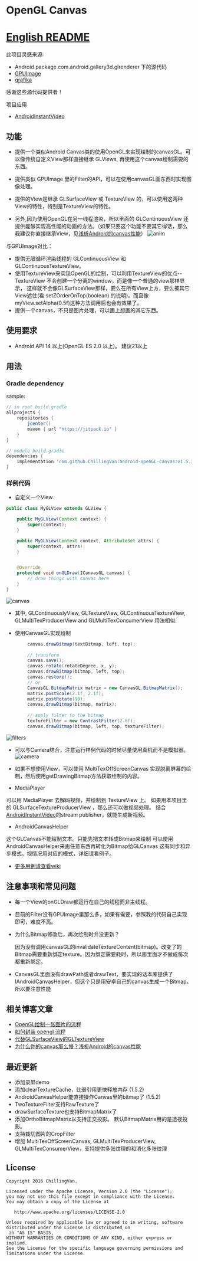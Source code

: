# OpenGL Canvas

# [English README](https://github.com/ChillingVan/android-openGL-canvas/blob/master/README-en.md) 

此项目灵感来源: 
* Android package com.android.gallery3d.glrenderer 下的源代码
* [GPUImage](https://github.com/CyberAgent/android-gpuimage)
* [grafika](https://github.com/google/grafika)

感谢这些源代码提供者！

项目应用
* [AndroidInstantVideo](https://github.com/ChillingVan/AndroidInstantVideo)


## 功能
* 提供一个类似Android Canvas类的使用OpenGL来实现绘制的canvasGL。可以像传统自定义View那样直接继承 GLViews, 再使用这个canvas绘制需要的东西。
* 提供类似 GPUImage 里的Filter的API，可以在使用canvasGL画东西时实现图像处理。
* 提供的View是继承 GLSurfaceView 或 TextureView 的，可以使用这两种View的特性，特别是TextureView的特性。

* 另外,因为使用OpenGL在另一线程渲染，所以里面的 GLContinuousView 还提供能够实现高性能的动画的方法。（如果只要这个功能不要其它得话，那么我建议你直接继承View，见[浅析Android的canvas性能](https://www.jianshu.com/p/5a0c61c286e6)）
![anim](https://github.com/ChillingVan/android-openGL-canvas/raw/master/screenshots/anim-activity-example.png)


与GPUImage对比：
* 提供无限循环渲染线程的 GLContinuousView 和 GLContinuousTextureView。
* 使用TextureView来实现OpenGL的绘制，可以利用TextureView的优点--TextureView 不会创建一个分离的window，而是像一个普通的view那样显示， 这样就不会像GLSurfaceView那样，要么在所有View上方，要么被其它View遮住(看 setZOrderOnTop(boolean) 的说明)。而且像myView.setAlpha(0.5f)这种方法调用后也会有效果了。 
* 提供一个canvas，不只是图片处理，可以画上想画的其它东西。



## 使用要求
* Android API 14 以上(OpenGL ES 2.0 以上)。 建议21以上

## 用法

### Gradle dependency

sample:
```groovy
// in root build.gradle
allprojects {
    repositories {
        jcenter()
        maven { url "https://jitpack.io" }
    }
}

// module build.gradle
dependencies {
    implementation 'com.github.ChillingVan:android-openGL-canvas:v1.5.3.0'
}
```

### 样例代码 

* 自定义一个View.
```java
public class MyGLView extends GLView {

    public MyGLView(Context context) {
        super(context);
    }

    public MyGLView(Context context, AttributeSet attrs) {
        super(context, attrs);
    }


    @Override
    protected void onGLDraw(ICanvasGL canvas) {
        // draw things with canvas here
    }
}
```


![canvas](https://github.com/ChillingVan/android-openGL-canvas/raw/master/screenshots/canvas-example-v1.png)

* 其中, GLContinuouslyView, GLTextureView, GLContinuousTextureView, GLMultiTexProducerView and GLMultiTexConsumerView 用法相似.


* 使用CanvasGL实现绘制
```java
        canvas.drawBitmap(textBitmap, left, top);
        
        // transform
        canvas.save();
        canvas.rotate(rotateDegree, x, y);
        canvas.drawBitmap(bitmap, left, top);
        canvas.restore();
        // or
        CanvasGL.BitmapMatrix matrix = new CanvasGL.BitmapMatrix();
        matrix.postScale(2.1f, 2.1f);
        matrix.postRotate(90);
        canvas.drawBitmap(bitmap, matrix);
        
        // apply filter to the bitmap
        textureFilter = new ContrastFilter(2.8f);
        canvas.drawBitmap(bitmap, left, top, textureFilter);
```

![filters](https://github.com/ChillingVan/android-openGL-canvas/raw/master/screenshots/filter_example-v1.png)


* 可以与Camera结合，注意运行样例代码的时候尽量使用真机而不是模拟器。
![camera](https://github.com/ChillingVan/android-openGL-canvas/raw/master/screenshots/camera-example-v1.jpg)

* 如果不想使用View，可以使用 MultiTexOffScreenCanvas 实现脱离屏幕的绘制，然后使用getDrawingBitmap方法获取绘制的内容。


* MediaPlayer

可以用 MediaPlayer 去解码视频，并绘制到 TextureView 上。
如果用本项目里的 GLSurfaceTextureProducerView ，那么还可以做视频处理。
结合[AndroidInstantVideo](https://github.com/ChillingVan/AndroidInstantVideo)的stream publisher，就能生成新视频。

* AndroidCanvasHelper

这个GLCanvas不能绘制文本。只能先把文本转成Bitmap来绘制 
可以使用AndroidCanvasHelper来画任意东西再转化为Bitmap给GLCanvas 
这有同步和异步模式，视情况用对应的模式，详细请看例子。


* [更多用例请查看wiki](https://github.com/ChillingVan/android-openGL-canvas/wiki)

## 注意事项和常见问题
* 每一个View的onGLDraw都运行在自己的线程而非主线程。
* 目前的Filter没有GPUImage里那么多，如果有需要，参照我的代码自己实现即可，难度不高。
* 为什么Bitmap修改后，再次绘制时并没更新？

  因为没有调用canvasGL的invalidateTextureContent(bitmap)。改变了的Bitmap需要重新绑定texture。因为绑定需要耗时，所以库里面才不做成每次都重新绑定。
* CanvasGL里面没有drawPath或者drawText，要实现的话本库提供了IAndroidCanvasHelper，但这个只是用安卓自己的canvas生成一个Bitmap，所以要注意性能

## 相关博客文章
* [OpenGL绘制一张图片的流程](http://www.jianshu.com/p/40521c92ef85)
* [如何封装 opengl 流程](http://www.jianshu.com/p/c45d11627c70)
* [代替GLSurfaceView的GLTextureView](http://www.jianshu.com/p/5a127d43b39a)
* [为什么你的canvas那么慢？浅析Android的canvas性能](https://www.jianshu.com/p/5a0c61c286e6)


## 最近更新
* 添加录屏demo
* 添加clearTextureCache，比弱引用更快释放内存 (1.5.2)
* AndroidCanvasHelper能直接操作Canvas里的bitmap了 (1.5.2)
* TwoTextureFilter支持RawTexture了
* drawSurfaceTexture也支持BitmapMatrix了
* 添加OrthoBitmapMatrix以支持正交投影。 默认BitmapMatrix用的是透视投影。
* 支持裁切图片的CropFilter
* 增加 MultiTexOffScreenCanvas, GLMultiTexProducerView, GLMultiTexConsumerView，支持提供多张纹理的和消化多张纹理

## License
    Copyright 2016 ChillingVan.

    Licensed under the Apache License, Version 2.0 (the "License");
    you may not use this file except in compliance with the License.
    You may obtain a copy of the License at

       http://www.apache.org/licenses/LICENSE-2.0

    Unless required by applicable law or agreed to in writing, software
    distributed under the License is distributed on
     an "AS IS" BASIS,
    WITHOUT WARRANTIES OR CONDITIONS OF ANY KIND, either express or implied.
    See the License for the specific language governing permissions and
    limitations under the License.
